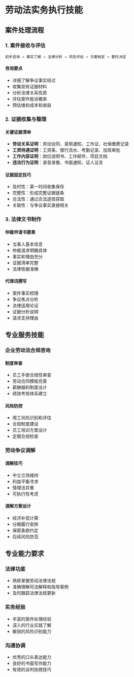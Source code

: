 # 劳动法实务执行技能

## 案件处理流程

### 1. 案件接收与评估
```
初步咨询 → 事实了解 → 法律分析 → 风险评估 → 方案制定 → 委托决定
```

#### 咨询要点
- 详细了解争议事实经过
- 收集现有证据材料
- 分析法律关系性质
- 评估案件胜诉概率
- 预估维权成本和收益

### 2. 证据收集与整理
#### 关键证据清单
- **劳动关系证明**：劳动合同、录用通知、工作证、社保缴费记录
- **工资待遇证明**：工资条、银行流水、考勤记录、加班审批
- **工作内容证明**：岗位说明书、工作邮件、项目文档
- **违法行为证明**：录音录像、书面通知、证人证言

#### 证据固定技巧
- 及时性：第一时间收集保存
- 完整性：形成完整证据链条
- 合法性：通过合法途径获取
- 关联性：与争议事实直接相关

### 3. 法律文书制作
#### 仲裁申请书要素
- 当事人基本信息
- 仲裁请求明确具体
- 事实和理由充分
- 证据清单完整
- 法律依据准确

#### 代理词撰写
- 案件事实梳理
- 争议焦点分析
- 法律适用论证
- 证据分析说明
- 请求支持理由

## 专业服务技能

### 企业劳动法合规咨询
#### 制度审查
- 员工手册合规性审查
- 劳动合同模板完善
- 薪酬福利制度设计
- 绩效考核体系建立

#### 风险防控
- 用工风险识别和评估
- 合规制度建设
- 员工培训方案设计
- 定期合规检查

### 劳动争议调解
#### 调解技巧
- 中立立场维持
- 利益平衡寻求
- 情理法并重
- 可执行性考虑

#### 调解方案设计
- 经济补偿计算
- 分期履行安排
- 保密条款约定
- 后续风险防范

## 专业能力要求

### 法律功底
- 熟练掌握劳动法律法规
- 准确理解司法解释和指导案例
- 及时跟踪法律法规更新

### 实务经验
- 丰富的案件处理经验
- 深入的行业实践了解
- 敏锐的风险识别能力

### 沟通协调
- 优秀的口头表达能力
- 良好的书面写作能力
- 有效的谈判协商技巧